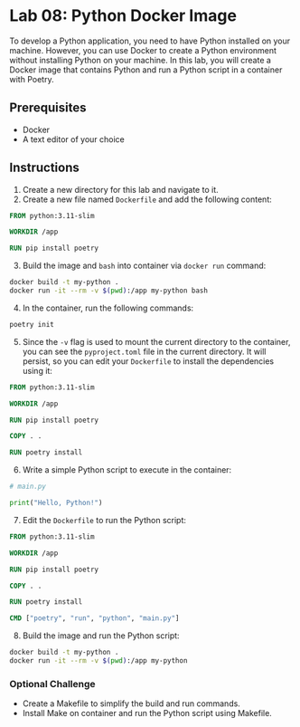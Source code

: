 # Lab 08: Python Docker Image

To develop a Python application, you need to have Python installed on your machine. However, you can use Docker to create a Python environment without installing Python on your machine. In this lab, you will create a Docker image that contains Python and run a Python script in a container with Poetry.

## Prerequisites

- Docker
- A text editor of your choice

## Instructions

1. Create a new directory for this lab and navigate to it.
2. Create a new file named `Dockerfile` and add the following content:

```Dockerfile
FROM python:3.11-slim

WORKDIR /app

RUN pip install poetry
```

3. Build the image and `bash` into container via `docker run` command:

```bash
docker build -t my-python .
docker run -it --rm -v $(pwd):/app my-python bash
```

4. In the container, run the following commands:

```bash
poetry init
```

5. Since the `-v` flag is used to mount the current directory to the container, you can see the `pyproject.toml` file in the current directory. It will persist, so you can edit your `Dockerfile` to install the dependencies using it:

```Dockerfile
FROM python:3.11-slim

WORKDIR /app

RUN pip install poetry

COPY . .

RUN poetry install
```

6. Write a simple Python script to execute in the container:

```python
# main.py

print("Hello, Python!")
```

7. Edit the `Dockerfile` to run the Python script:

```Dockerfile
FROM python:3.11-slim

WORKDIR /app

RUN pip install poetry

COPY . .

RUN poetry install

CMD ["poetry", "run", "python", "main.py"]
```

8. Build the image and run the Python script:

```bash
docker build -t my-python .
docker run -it --rm -v $(pwd):/app my-python
```

### Optional Challenge

- Create a Makefile to simplify the build and run commands.
- Install Make on container and run the Python script using Makefile.
